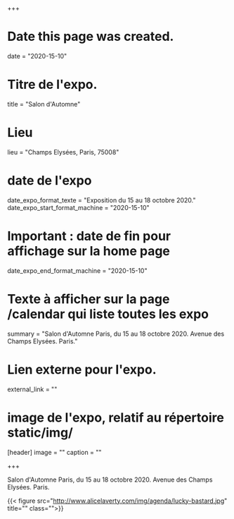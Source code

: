 +++
# Date this page was created.
date = "2020-15-10"

# Titre de l'expo.
title = "Salon d'Automne"
# Lieu
lieu = "Champs Elysées, Paris, 75008"

# date de l'expo
date_expo_format_texte = "Exposition du 15 au 18 octobre 2020."
date_expo_start_format_machine = "2020-15-10"
# Important : date de fin pour affichage sur la home page
date_expo_end_format_machine = "2020-15-10"

# Texte à afficher sur la page /calendar qui liste toutes les expo
summary = "Salon d'Automne Paris, du 15 au 18 octobre 2020. Avenue des Champs Elysées. Paris."
# Lien externe pour l'expo.
external_link = ""
# image de l'expo, relatif au répertoire static/img/
[header]
image = ""
caption = ""

+++

Salon d'Automne Paris, du 15 au 18 octobre 2020. Avenue des Champs Elysées. Paris.

{{< figure src="http://www.alicelaverty.com/img/agenda/lucky-bastard.jpg" title="" class="">}}
